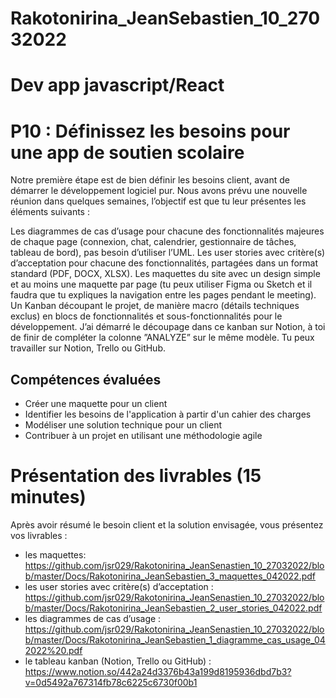 # Rakotonirina_JeanSebastien_10_27032022
# Dev app javascript/React
# P10 : Définissez les besoins pour une app de soutien scolaire

Notre première étape est de bien définir les besoins client, avant de démarrer le développement logiciel pur. Nous avons prévu une nouvelle réunion dans quelques semaines, l’objectif est que tu leur présentes les éléments suivants : 

Les diagrammes de cas d’usage pour chacune des fonctionnalités majeures de chaque page (connexion, chat, calendrier, gestionnaire de tâches, tableau de bord), pas besoin d’utiliser l’UML.
Les user stories avec critère(s) d’acceptation pour chacune des fonctionnalités, partagées dans un format standard (PDF, DOCX, XLSX).
Les maquettes du site avec un design simple et au moins une maquette par page (tu peux utiliser Figma ou Sketch et il faudra que tu expliques la navigation entre les pages pendant le meeting).
Un Kanban découpant le projet, de manière macro (détails techniques exclus) en blocs de fonctionnalités et sous-fonctionnalités pour le développement. J’ai démarré le découpage dans ce kanban sur Notion, à toi de finir de compléter la colonne ”ANALYZE” sur le même modèle. Tu peux travailler sur Notion, Trello ou GitHub.


## Compétences évaluées
- Créer une maquette pour un client 
- Identifier les besoins de l'application à partir d'un cahier des charges
- Modéliser une solution technique pour un client
- Contribuer à un projet en utilisant une méthodologie agile

# Présentation des livrables (15 minutes) 
Après avoir résumé le besoin client et la solution envisagée, vous présentez vos livrables : 
- les maquettes: https://github.com/jsr029/Rakotonirina_JeanSenastien_10_27032022/blob/master/Docs/Rakotonirina_JeanSebastien_3_maquettes_042022.pdf
- les user stories avec critère(s) d’acceptation : https://github.com/jsr029/Rakotonirina_JeanSenastien_10_27032022/blob/master/Docs/Rakotonirina_JeanSebastien_2_user_stories_042022.pdf
- les diagrammes de cas d’usage : https://github.com/jsr029/Rakotonirina_JeanSenastien_10_27032022/blob/master/Docs/Rakotonirina_JeanSebastien_1_diagramme_cas_usage_042022%20.pdf
- le tableau kanban (Notion, Trello ou GitHub) : https://www.notion.so/442a24d3376b43a199d8195936dbd7b3?v=0d5492a767314fb78c6225c6730f00b1


